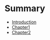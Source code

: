 # Summary

* [Introduction](README.md)
* [Chapter1](chapter1/README.md)
* [Chapter2](chapter2/README.md)

